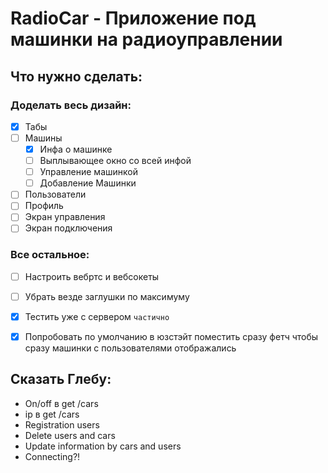 # RadioCar - Приложение под машинки на радиоуправлении
## Что нужно сделать:
### Доделать весь дизайн:
* [x] Табы
* [ ] Машины
  * [x] Инфа о машинке
  * [ ] Выплывающее окно со всей инфой
  * [ ] Управление машинкой
  * [ ] Добавление Машинки
* [ ] Пользователи
* [ ] Профиль
* [ ] Экран управления
* [ ] Экран подключения
### Все остальное:
* [ ] Настроить вебртс и вебсокеты
* [ ] Убрать везде заглушки по максимуму
* [x] Тестить уже с сервером ```частично```
* [x] Попробовать по умолчанию в юзстэйт поместить сразу фетч чтобы сразу машинки с пользователями отображались


## Сказать Глебу:
- On/off в get /cars
- ip в get /cars
- Registration users
- Delete users and cars
- Update information by cars and users
- Connecting?!

